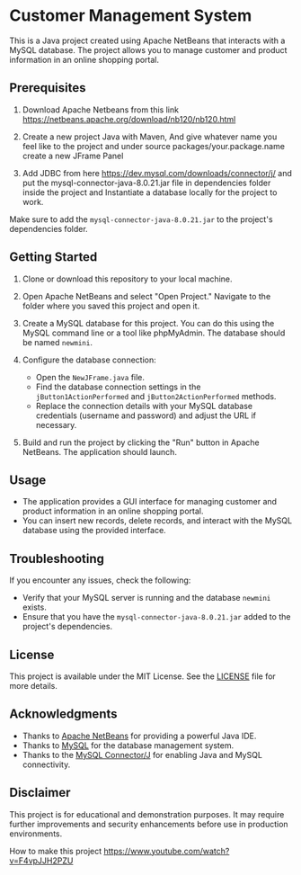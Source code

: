 # Customer Management System

This is a Java project created using Apache NetBeans that interacts with a MySQL database. The project allows you to manage customer and product information in an online shopping portal.

## Prerequisites

1. Download Apache Netbeans from this link https://netbeans.apache.org/download/nb120/nb120.html

2. Create a new project Java with Maven, And give whatever name you feel like to the project and under source packages/your.package.name create a new JFrame Panel

2. Add JDBC from here https://dev.mysql.com/downloads/connector/j/ and put the mysql-connector-java-8.0.21.jar file in dependencies folder inside the project and Instantiate a database locally for the project to work.

Make sure to add the `mysql-connector-java-8.0.21.jar` to the project's dependencies folder.

## Getting Started

1. Clone or download this repository to your local machine.

2. Open Apache NetBeans and select "Open Project." Navigate to the folder where you saved this project and open it.

3. Create a MySQL database for this project. You can do this using the MySQL command line or a tool like phpMyAdmin. The database should be named `newmini`.

4. Configure the database connection:
   - Open the `NewJFrame.java` file.
   - Find the database connection settings in the `jButton1ActionPerformed` and `jButton2ActionPerformed` methods.
   - Replace the connection details with your MySQL database credentials (username and password) and adjust the URL if necessary.

5. Build and run the project by clicking the "Run" button in Apache NetBeans. The application should launch.

## Usage

- The application provides a GUI interface for managing customer and product information in an online shopping portal.
- You can insert new records, delete records, and interact with the MySQL database using the provided interface.

## Troubleshooting

If you encounter any issues, check the following:

- Verify that your MySQL server is running and the database `newmini` exists.
- Ensure that you have the `mysql-connector-java-8.0.21.jar` added to the project's dependencies.

## License

This project is available under the MIT License. See the [LICENSE](LICENSE) file for more details.

## Acknowledgments

- Thanks to [Apache NetBeans](https://netbeans.apache.org/) for providing a powerful Java IDE.
- Thanks to [MySQL](https://www.mysql.com/) for the database management system.
- Thanks to the [MySQL Connector/J](https://dev.mysql.com/downloads/connector/j/) for enabling Java and MySQL connectivity.

## Disclaimer

This project is for educational and demonstration purposes. It may require further improvements and security enhancements before use in production environments.



How to make this project
https://www.youtube.com/watch?v=F4vpJJH2PZU
